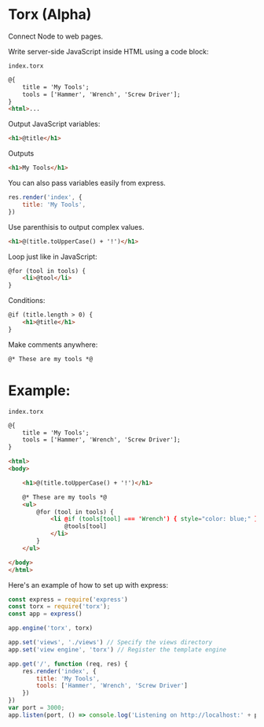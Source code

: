 # Torx (Alpha)

Connect Node to web pages.



Write server-side JavaScript inside HTML using a code block:

`index.torx`
```html
@{
    title = 'My Tools';
    tools = ['Hammer', 'Wrench', 'Screw Driver'];
}
<html>...
```

Output JavaScript variables:

```html
<h1>@title</h1>
```
Outputs
```html
<h1>My Tools</h1>
```
You can also pass variables easily from express.
```js
res.render('index', {
	title: 'My Tools',
})
```

Use parenthisis to output complex values.

```html
<h1>@(title.toUpperCase() + '!')</h1>
```

Loop just like in JavaScript:

```html
@for (tool in tools) {
    <li>@tool</li>
}
```

Conditions:
```html
@if (title.length > 0) {
    <h1>@title</h1>
}
```

Make comments anywhere:

```html
@* These are my tools *@
```
# Example:

`index.torx`

```html
@{
    title = 'My Tools';
    tools = ['Hammer', 'Wrench', 'Screw Driver'];
}

<html>
<body>

    <h1>@(title.toUpperCase() + '!')</h1>

    @* These are my tools *@
    <ul>
		@for (tool in tools) {
			<li @if (tools[tool] === 'Wrench') { style="color: blue;" }>
				@tools[tool]
			</li>
		}
    </ul>

</body>
</html>
```
Here's an example of how to set up with express:

``` javascript
const express = require('express')
const torx = require('torx');
const app = express()

app.engine('torx', torx)

app.set('views', './views') // Specify the views directory
app.set('view engine', 'torx') // Register the template engine

app.get('/', function (req, res) {
    res.render('index', {
        title: 'My Tools',
        tools: ['Hammer', 'Wrench', 'Screw Driver']
    })
})
var port = 3000;
app.listen(port, () => console.log('Listening on http://localhost:' + port))
```